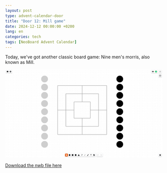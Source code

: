 ```yaml
---
layout: post
type: advent-calendar-door
title: "Door 12: Mill game"
date: 2024-12-12 00:00:00 +0200
lang: en
categories: tech
tags: [NeoBoard Advent Calendar]
---
```


Today, we've got another classic board game: Nine men's morris, also known as Mill.

![](./preview.png)

[Download the nwb file here](./mill.nwb)

